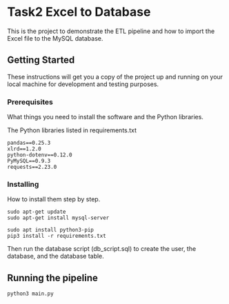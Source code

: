 # Task2 Excel to Database

This is the project to demonstrate the ETL pipeline and how to import the Excel file to the MySQL database.

## Getting Started

These instructions will get you a copy of the project up and running on your local machine for development and testing purposes.

### Prerequisites

What things you need to install the software and the Python libraries.

The Python libraries listed in requirements.txt
```
pandas==0.25.3
xlrd==1.2.0
python-dotenv==0.12.0
PyMySQL==0.9.3
requests==2.23.0
```

### Installing

How to install them step by step.

```
sudo apt-get update
sudo apt-get install mysql-server

sudo apt install python3-pip
pip3 install -r requirements.txt
```

Then run the database script (db_script.sql) to create the user, the database, and the database table.

## Running the pipeline

```
python3 main.py
```